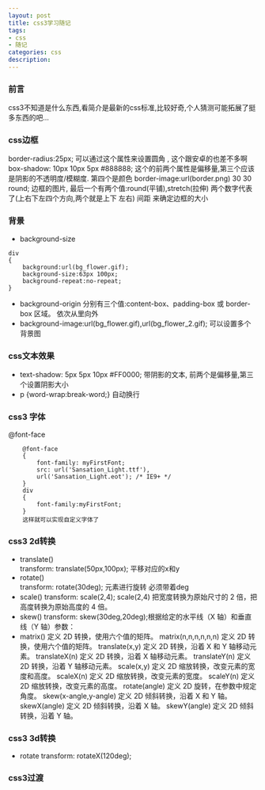 ```yaml
---
layout: post
title: css3学习随记
tags:
- css
- 随记
categories: css
description: 
---
```

### 前言
css3不知道是什么东西,看简介是最新的css标准,比较好奇,个人猜测可能拓展了挺多东西的吧...


### css边框
border-radius:25px; 可以通过这个属性来设置圆角 ,   这个跟安卓的也差不多啊
box-shadow: 10px 10px 5px #888888;  这个的前两个属性是偏移量,第三个应该是阴影的不透明度/模糊度.    第四个是颜色
border-image:url(border.png) 30 30 round;    边框的图片,  最后一个有两个值:round(平铺),stretch(拉伸) 两个数字代表了(上右下左四个方向,两个就是上下  左右) 间距  来确定边框的大小

### 背景
- background-size
```
div
{
	background:url(bg_flower.gif);
	background-size:63px 100px;
	background-repeat:no-repeat;
}
```
- background-origin  分别有三个值:content-box、padding-box 或 border-box 区域。 依次从里向外
- background-image:url(bg_flower.gif),url(bg_flower_2.gif);  可以设置多个背景图

### css文本效果
- text-shadow: 5px 5px 10px #FF0000; 带阴影的文本,  前两个是偏移量,第三个设置阴影大小
- p {word-wrap:break-word;}  自动换行


### css3 字体
@font-face

```
	@font-face
	{
		font-family: myFirstFont;
		src: url('Sansation_Light.ttf'),
		url('Sansation_Light.eot'); /* IE9+ */
	}
	div
	{
		font-family:myFirstFont;
	}
	这样就可以实现自定义字体了
```

### css3 2d转换
-  translate()     
    transform: translate(50px,100px);  平移对应的x和y
-  rotate()        
    transform: rotate(30deg);   元素进行旋转 必须带着deg
-  scale()
    transform: scale(2,4);     scale(2,4) 把宽度转换为原始尺寸的 2 倍，把高度转换为原始高度的 4 倍。
-  skew()
    transform: skew(30deg,20deg);根据给定的水平线（X 轴）和垂直线（Y 轴）参数：
-  matrix()
    定义 2D 转换，使用六个值的矩阵。
	matrix(n,n,n,n,n,n)		定义 2D 转换，使用六个值的矩阵。
	translate(x,y)			定义 2D 转换，沿着 X 和 Y 轴移动元素。
	translateX(n)			定义 2D 转换，沿着 X 轴移动元素。
	translateY(n)			定义 2D 转换，沿着 Y 轴移动元素。
	scale(x,y)				定义 2D 缩放转换，改变元素的宽度和高度。
	scaleX(n)				定义 2D 缩放转换，改变元素的宽度。
	scaleY(n)				定义 2D 缩放转换，改变元素的高度。
	rotate(angle)			定义 2D 旋转，在参数中规定角度。
	skew(x-angle,y-angle)	定义 2D 倾斜转换，沿着 X 和 Y 轴。
	skewX(angle)			定义 2D 倾斜转换，沿着 X 轴。
	skewY(angle)			定义 2D 倾斜转换，沿着 Y 轴。

### css3 3d转换
- rotate 
    transform: rotateX(120deg);
	
	
### css3过渡

